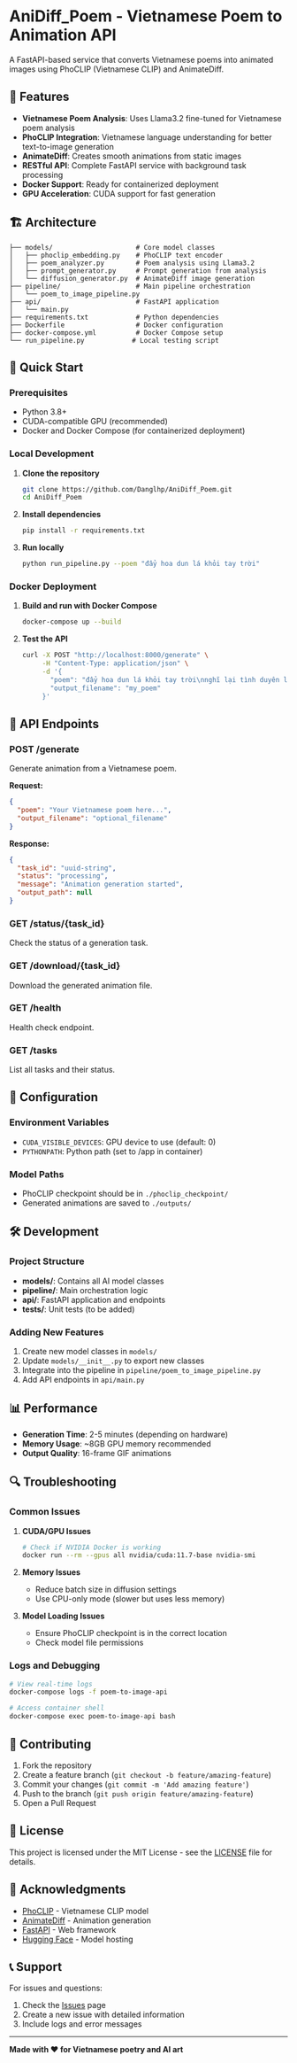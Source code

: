 # AniDiff_Poem - Vietnamese Poem to Animation API

A FastAPI-based service that converts Vietnamese poems into animated images using PhoCLIP (Vietnamese CLIP) and AnimateDiff.

## 🌟 Features

- **Vietnamese Poem Analysis**: Uses Llama3.2 fine-tuned for Vietnamese poem analysis
- **PhoCLIP Integration**: Vietnamese language understanding for better text-to-image generation
- **AnimateDiff**: Creates smooth animations from static images
- **RESTful API**: Complete FastAPI service with background task processing
- **Docker Support**: Ready for containerized deployment
- **GPU Acceleration**: CUDA support for fast generation

## 🏗️ Architecture

```
├── models/                     # Core model classes
│   ├── phoclip_embedding.py    # PhoCLIP text encoder
│   ├── poem_analyzer.py        # Poem analysis using Llama3.2
│   ├── prompt_generator.py     # Prompt generation from analysis
│   └── diffusion_generator.py  # AnimateDiff image generation
├── pipeline/                   # Main pipeline orchestration
│   └── poem_to_image_pipeline.py
├── api/                        # FastAPI application
│   └── main.py
├── requirements.txt            # Python dependencies
├── Dockerfile                  # Docker configuration
├── docker-compose.yml          # Docker Compose setup
└── run_pipeline.py            # Local testing script
```

## 🚀 Quick Start

### Prerequisites

- Python 3.8+
- CUDA-compatible GPU (recommended)
- Docker and Docker Compose (for containerized deployment)

### Local Development

1. **Clone the repository**
   ```bash
   git clone https://github.com/Danglhp/AniDiff_Poem.git
   cd AniDiff_Poem
   ```

2. **Install dependencies**
   ```bash
   pip install -r requirements.txt
   ```

3. **Run locally**
   ```bash
   python run_pipeline.py --poem "đẩy hoa dun lá khỏi tay trời"
   ```

### Docker Deployment

1. **Build and run with Docker Compose**
   ```bash
   docker-compose up --build
   ```

2. **Test the API**
   ```bash
   curl -X POST "http://localhost:8000/generate" \
        -H "Content-Type: application/json" \
        -d '{
          "poem": "đẩy hoa dun lá khỏi tay trời\nnghĩ lại tình duyên luống ngậm ngùi",
          "output_filename": "my_poem"
        }'
   ```

## 📡 API Endpoints

### POST /generate
Generate animation from a Vietnamese poem.

**Request:**
```json
{
  "poem": "Your Vietnamese poem here...",
  "output_filename": "optional_filename"
}
```

**Response:**
```json
{
  "task_id": "uuid-string",
  "status": "processing",
  "message": "Animation generation started",
  "output_path": null
}
```

### GET /status/{task_id}
Check the status of a generation task.

### GET /download/{task_id}
Download the generated animation file.

### GET /health
Health check endpoint.

### GET /tasks
List all tasks and their status.

## 🔧 Configuration

### Environment Variables

- `CUDA_VISIBLE_DEVICES`: GPU device to use (default: 0)
- `PYTHONPATH`: Python path (set to /app in container)

### Model Paths

- PhoCLIP checkpoint should be in `./phoclip_checkpoint/`
- Generated animations are saved to `./outputs/`

## 🛠️ Development

### Project Structure

- **models/**: Contains all AI model classes
- **pipeline/**: Main orchestration logic
- **api/**: FastAPI application and endpoints
- **tests/**: Unit tests (to be added)

### Adding New Features

1. Create new model classes in `models/`
2. Update `models/__init__.py` to export new classes
3. Integrate into the pipeline in `pipeline/poem_to_image_pipeline.py`
4. Add API endpoints in `api/main.py`

## 📊 Performance

- **Generation Time**: 2-5 minutes (depending on hardware)
- **Memory Usage**: ~8GB GPU memory recommended
- **Output Quality**: 16-frame GIF animations

## 🔍 Troubleshooting

### Common Issues

1. **CUDA/GPU Issues**
   ```bash
   # Check if NVIDIA Docker is working
   docker run --rm --gpus all nvidia/cuda:11.7-base nvidia-smi
   ```

2. **Memory Issues**
   - Reduce batch size in diffusion settings
   - Use CPU-only mode (slower but uses less memory)

3. **Model Loading Issues**
   - Ensure PhoCLIP checkpoint is in the correct location
   - Check model file permissions

### Logs and Debugging

```bash
# View real-time logs
docker-compose logs -f poem-to-image-api

# Access container shell
docker-compose exec poem-to-image-api bash
```

## 🤝 Contributing

1. Fork the repository
2. Create a feature branch (`git checkout -b feature/amazing-feature`)
3. Commit your changes (`git commit -m 'Add amazing feature'`)
4. Push to the branch (`git push origin feature/amazing-feature`)
5. Open a Pull Request

## 📄 License

This project is licensed under the MIT License - see the [LICENSE](LICENSE) file for details.

## 🙏 Acknowledgments

- [PhoCLIP](https://github.com/kienhoang123/ViCLIP) - Vietnamese CLIP model
- [AnimateDiff](https://github.com/guoyww/animatediff) - Animation generation
- [FastAPI](https://fastapi.tiangolo.com/) - Web framework
- [Hugging Face](https://huggingface.co/) - Model hosting

## 📞 Support

For issues and questions:
1. Check the [Issues](https://github.com/Danglhp/AniDiff_Poem/issues) page
2. Create a new issue with detailed information
3. Include logs and error messages

---

**Made with ❤️ for Vietnamese poetry and AI art** 